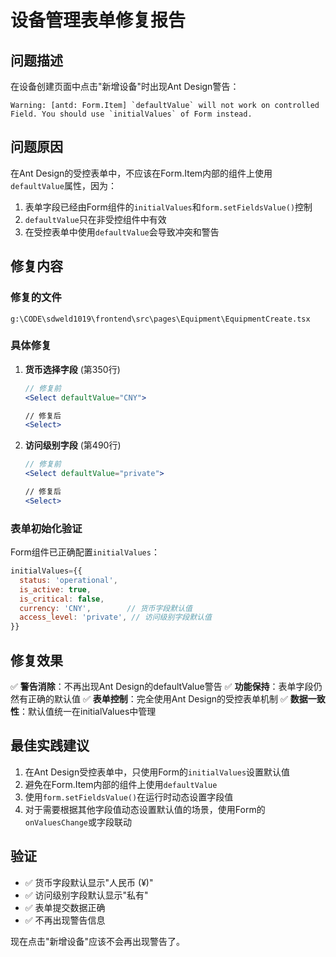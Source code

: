 # 设备管理表单修复报告

## 问题描述
在设备创建页面中点击"新增设备"时出现Ant Design警告：
```
Warning: [antd: Form.Item] `defaultValue` will not work on controlled Field. You should use `initialValues` of Form instead.
```

## 问题原因
在Ant Design的受控表单中，不应该在Form.Item内部的组件上使用`defaultValue`属性，因为：
1. 表单字段已经由Form组件的`initialValues`和`form.setFieldsValue()`控制
2. `defaultValue`只在非受控组件中有效
3. 在受控表单中使用`defaultValue`会导致冲突和警告

## 修复内容

### 修复的文件
`g:\CODE\sdweld1019\frontend\src\pages\Equipment\EquipmentCreate.tsx`

### 具体修复
1. **货币选择字段** (第350行)
   ```jsx
   // 修复前
   <Select defaultValue="CNY">

   // 修复后
   <Select>
   ```

2. **访问级别字段** (第490行)
   ```jsx
   // 修复前
   <Select defaultValue="private">

   // 修复后
   <Select>
   ```

### 表单初始化验证
Form组件已正确配置`initialValues`：
```jsx
initialValues={{
  status: 'operational',
  is_active: true,
  is_critical: false,
  currency: 'CNY',        // 货币字段默认值
  access_level: 'private', // 访问级别字段默认值
}}
```

## 修复效果
✅ **警告消除**：不再出现Ant Design的defaultValue警告
✅ **功能保持**：表单字段仍然有正确的默认值
✅ **表单控制**：完全使用Ant Design的受控表单机制
✅ **数据一致性**：默认值统一在initialValues中管理

## 最佳实践建议
1. 在Ant Design受控表单中，只使用Form的`initialValues`设置默认值
2. 避免在Form.Item内部的组件上使用`defaultValue`
3. 使用`form.setFieldsValue()`在运行时动态设置字段值
4. 对于需要根据其他字段值动态设置默认值的场景，使用Form的`onValuesChange`或字段联动

## 验证
- ✅ 货币字段默认显示"人民币 (¥)"
- ✅ 访问级别字段默认显示"私有"
- ✅ 表单提交数据正确
- ✅ 不再出现警告信息

现在点击"新增设备"应该不会再出现警告了。